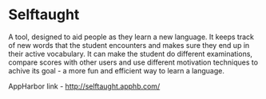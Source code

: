 Selftaught
==========

A tool, designed to aid people as they learn a new language. It keeps track of new words that the student encounters and makes sure they end up in their active vocabulary. It can make the student do different examinations, compare scores with other users and use different motivation techniques to achive its goal - a more fun and efficient way to learn a language.

AppHarbor link - http://selftaught.apphb.com/
